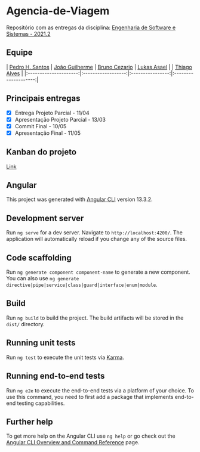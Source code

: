# Agencia-de-Viagem #

Repositório com as entregas da disciplina: [Engenharia de Software e Sistemas - 2021.2 ](https://docs.google.com/spreadsheets/d/1zD2Ja90aCDC6su6KFdskS_NCxW5Y2zDGB9rjDXqLlNo/edit#gid=0)

## Equipe

| [Pedro H. Santos](https://github.com/phfcs) | [João Guilherme](https://github.com/brunorscezario) | [Bruno Cezario](https://github.com/Agso7) | [Lukas Asael](https://github.com/lukasasael) | | [Thiago Alves](https://github.com/thiagoabarbosa) | 
|:---------------------:|:------------------:|:----------------:|:--------------------:|

## Principais entregas

- [x] Entrega Projeto Parcial - 11/04
- [x] Apresentação Projeto Parcial - 13/03
- [x] Commit Final - 10/05
- [x] Apresentação Final - 11/05

## Kanban do projeto

[Link](https://trello.com/b/z8BPEDEn/ag%C3%AAncia-de-viagem)

## Angular
This project was generated with [Angular CLI](https://github.com/angular/angular-cli) version 13.3.2.

## Development server

Run `ng serve` for a dev server. Navigate to `http://localhost:4200/`. The application will automatically reload if you change any of the source files.

## Code scaffolding

Run `ng generate component component-name` to generate a new component. You can also use `ng generate directive|pipe|service|class|guard|interface|enum|module`.

## Build

Run `ng build` to build the project. The build artifacts will be stored in the `dist/` directory.

## Running unit tests

Run `ng test` to execute the unit tests via [Karma](https://karma-runner.github.io).

## Running end-to-end tests

Run `ng e2e` to execute the end-to-end tests via a platform of your choice. To use this command, you need to first add a package that implements end-to-end testing capabilities.

## Further help

To get more help on the Angular CLI use `ng help` or go check out the [Angular CLI Overview and Command Reference](https://angular.io/cli) page.
